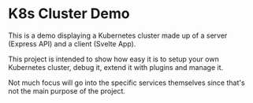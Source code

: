 # K8s Cluster Demo

This is a demo displaying a Kubernetes cluster made up of a server (Express API) and a client (Svelte App).

This project is intended to show how easy it is to setup your own Kubernetes cluster, debug it, extend it with plugins and manage it.

Not much focus will go into the specific services themselves since that's not the main purpose of the project.
